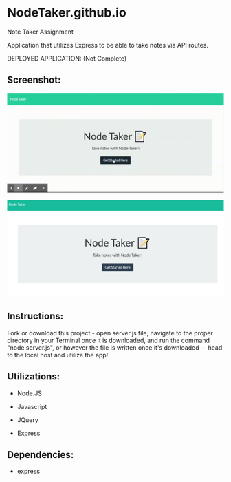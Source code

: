 # NodeTaker.github.io
Note Taker Assignment

Application that utilizes Express to be able to take notes via API routes.

DEPLOYED APPLICATION: (Not Complete)


<h2>Screenshot:</h2>

![Alt Text](/NodeTaker.gif.gif)

![GitHub Logo](/Screenshot1.png)

<h2>Instructions:</h2>
Fork or download this project - open server.js file, navigate to the proper directory in your Terminal once it is downloaded, and run the command "node server.js", or however the file is written once it's downloaded -- head to the local host and utilize the app!

<h2>Utilizations:</h2>

* Node.JS

* Javascript

* JQuery

* Express



<h2>Dependencies:</h2>

* express
